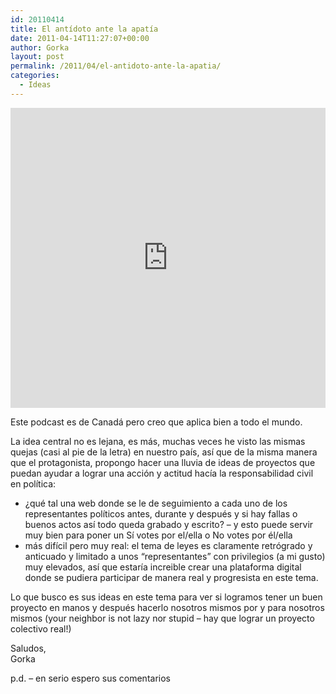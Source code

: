 ```yaml
---
id: 20110414
title: El antídoto ante la apatía
date: 2011-04-14T11:27:07+00:00
author: Gorka
layout: post
permalink: /2011/04/el-antidoto-ante-la-apatia/
categories:
  - Ideas
---
```


<p>
  <iframe src="https://embed.ted.com/talks/dave_meslin_the_antidote_to_apathy" width="100%" height="480px" frameborder="0" scrolling="no" webkitAllowFullScreen mozallowfullscreen allowFullScreen></iframe>
</p>

Este podcast es de Canadá pero creo que aplica bien a todo el mundo.

La idea central no es lejana, es más, muchas veces he visto las mismas quejas (casi al pie de la letra) en nuestro país, así que de la misma manera que el protagonista, propongo hacer una lluvia de ideas de proyectos que puedan ayudar a lograr una acción y actitud hacía la responsabilidad civil en política:

- ¿qué tal una web donde se le de seguimiento a cada uno de los representantes políticos antes, durante y después y si hay fallas o buenos actos así todo queda grabado y escrito? – y esto puede servir muy bien para poner un Sí votes por el/ella o No votes por él/ella
- más difícil pero muy real: el tema de leyes es claramente retrógrado y anticuado y limitado a unos “representantes” con privilegios (a mi gusto) muy elevados, así que estaría increible crear una plataforma digital donde se pudiera participar de manera real y progresista en este tema.

Lo que busco es sus ideas en este tema para ver si logramos tener un buen proyecto en manos y después hacerlo nosotros mismos por y para nosotros mismos (your neighbor is not lazy nor stupid – hay que lograr un proyecto colectivo real!)

Saludos,<br />
Gorka

p.d. – en serio espero sus comentarios
